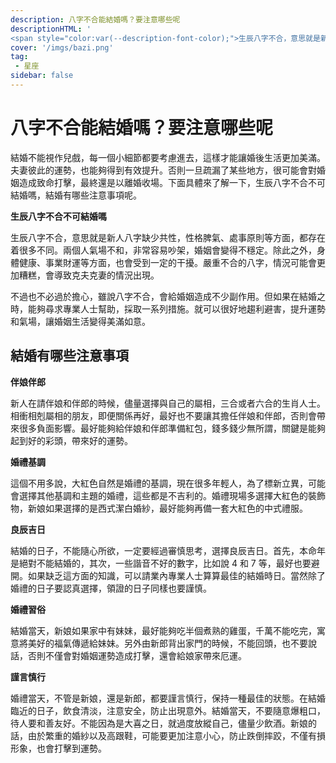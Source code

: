```yaml
---
description: 八字不合能結婚嗎？要注意哪些呢
descriptionHTML: '
<span style="color:var(--description-font-color);">生辰八字不合，意思就是新人八字缺少共性，性格脾氣、處事原則等方面，都存在着很多不同</span>'
cover: '/imgs/bazi.png'
tag:
 - 星座
sidebar: false
---
```


# 八字不合能結婚嗎？要注意哪些呢

結婚不能視作兒戲，每一個小細節都要考慮進去，這樣才能讓婚後生活更加美滿。夫妻彼此的運勢，也能夠得到有效提升。否則一旦疏漏了某些地方，很可能會對婚姻造成致命打擊，最終還是以離婚收場。下面具體來了解一下，生辰八字不合不可結婚嗎，結婚有哪些注意事項呢。

**生辰八字不合不可結婚嗎**

生辰八字不合，意思就是新人八字缺少共性，性格脾氣、處事原則等方面，都存在着很多不同。兩個人氣場不和，非常容易吵架，婚姻會變得不穩定。除此之外，身體健康、事業財運等方面，也會受到一定的干擾。嚴重不合的八字，情況可能會更加糟糕，會導致克夫克妻的情況出現。

不過也不必過於擔心，雖說八字不合，會給婚姻造成不少副作用。但如果在結婚之時，能夠尋求專業人士幫助，採取一系列措施。就可以很好地趨利避害，提升運勢和氣場，讓婚姻生活變得美滿如意。

## 結婚有哪些注意事項

**伴娘伴郎**

新人在請伴娘和伴郎的時候，儘量選擇與自己的屬相，三合或者六合的生肖人士。相衝相剋屬相的朋友，即便關係再好，最好也不要讓其擔任伴娘和伴郎，否則會帶來很多負面影響。最好能夠給伴娘和伴郎準備紅包，錢多錢少無所謂，關鍵是能夠起到好的彩頭，帶來好的運勢。

**婚禮基調**

這個不用多說，大紅色自然是婚禮的基調，現在很多年輕人，為了標新立異，可能會選擇其他基調和主題的婚禮，這些都是不吉利的。婚禮現場多選擇大紅色的裝飾物，新娘如果選擇的是西式潔白婚紗，最好能夠再備一套大紅色的中式禮服。

**良辰吉日**

結婚的日子，不能隨心所欲，一定要經過審慎思考，選擇良辰吉日。首先，本命年是絕對不能結婚的，其次，一些諧音不好的數字，比如說 4 和 7 等，最好也要避開。如果缺乏這方面的知識，可以請業內專業人士算算最佳的結婚時日。當然除了婚禮的日子要認真選擇，領證的日子同樣也要謹慎。

**婚禮習俗**

結婚當天，新娘如果家中有妹妹，最好能夠吃半個煮熟的雞蛋，千萬不能吃完，寓意將美好的福氣傳遞給妹妹。另外由新郎背出家門的時候，不能回頭，也不要說話，否則不僅會對婚姻運勢造成打擊，還會給娘家帶來厄運。

**謹言慎行**

婚禮當天，不管是新娘，還是新郎，都要謹言慎行，保持一種最佳的狀態。在結婚臨近的日子，飲食清淡，注意安全，防止出現意外。結婚當天，不要隨意爆粗口，待人要和善友好。不能因為是大喜之日，就過度放縱自己，儘量少飲酒。新娘的話，由於繁重的婚紗以及高跟鞋，可能要更加注意小心，防止跌倒摔跤，不僅有損形象，也會打擊到運勢。
